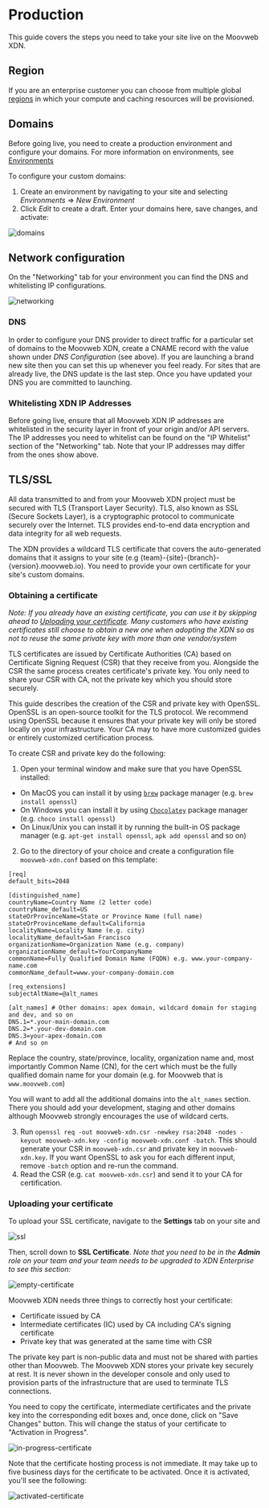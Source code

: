 # Production

This guide covers the steps you need to take your site live on the Moovweb XDN.

## Region

If you are an enterprise customer you can choose from multiple global [regions](regions) in which your compute and caching resources will be provisioned.

## Domains

Before going live, you need to create a production environment and configure your domains. For more information on environments, see [Environments](./environments)

To configure your custom domains:

1. Create an environment by navigating to your site and selecting _Environments_ => _New Environment_
2. Click _Edit_ to create a draft. Enter your domains here, save changes, and activate:

![domains](/images/production/domains.png)

## Network configuration

On the "Networking" tab for your environment you can find the DNS and whitelisting IP configurations.

![networking](/images/production/networking.png)

### DNS

In order to configure your DNS provider to direct traffic for a particular set of domains to the Moovweb XDN, create a CNAME record with the value shown under _DNS Configuration_ (see above). If you are launching a brand new site then you can set this up whenever you feel ready. For sites that are already live, the DNS update is the last step. Once you have updated your DNS you are committed to launching.

### Whitelisting XDN IP Addresses

Before going live, ensure that all Moovweb XDN IP addresses are whitelisted in the security layer in front of your origin and/or API servers. The IP addresses you need to whitelist can be found on the "IP Whitelist" section of the "Networking" tab. Note that your IP addresses may differ from the ones show above.

## TLS/SSL

All data transmitted to and from your Moovweb XDN project must be secured with TLS (Transport Layer Security). TLS, also known as SSL (Secure Sockets Layer), is a cryptographic protocol to communicate securely over the Internet. TLS provides end-to-end data encryption and data integrity for all web requests.

The XDN provides a wildcard TLS certificate that covers the auto-generated domains that it assigns to your site (e.g {team}-{site}-{branch}-{version}.moovweb.io). You need to provide your own certificate for your site's custom domains.

### Obtaining a certificate

_Note: If you already have an existing certificate, you can use it by skipping ahead to [Uploading your certificate](#section_uploading_your_certificate). Many customers who have existing certificates still choose to obtain a new one when adopting the XDN so as not to reuse the same private key with more than one vendor/system_

TLS certificates are issued by Certificate Authorities (CA) based on Certificate Signing Request (CSR) that they receive from you. Alongside the CSR the same process creates certificate's private key. You only need to share your CSR with CA, not the private key which you should store securely.

This guide describes the creation of the CSR and private key with OpenSSL. OpenSSL is an open-source toolkit for the TLS protocol. We recommend using OpenSSL because it ensures that your private key will only be stored locally on your infrastructure. Your CA may to have more customized guides or entirely customized certification process.

To create CSR and private key do the following:

1. Open your terminal window and make sure that you have OpenSSL installed:

- On MacOS you can install it by using [`brew`](https://brew.sh/) package manager (e.g. `brew install openssl`)
- On Windows you can install it by using [`Chocolatey`](https://chocolatey.org/) package manager (e.g. `choco install openssl`)
- On Linux/Unix you can install it by running the built-in OS package manager (e.g. `apt-get install openssl`, `apk add openssl` and so on)

2. Go to the directory of your choice and create a configuration file `moovweb-xdn.conf` based on this template:

```properties
[req]
default_bits=2048

[distinguished_name]
countryName=Country Name (2 letter code)
countryName_default=US
stateOrProvinceName=State or Province Name (full name)
stateOrProvinceName_default=California
localityName=Locality Name (e.g. city)
localityName_default=San Francisco
organizationName=Organization Name (e.g. company)
organizationName_default=YourCompanyName
commonName=Fully Qualified Domain Name (FQDN) e.g. www.your-company-name.com
commonName_default=www.your-company-domain.com

[req_extensions]
subjectAltName=@alt_names

[alt_names] # Other domains: apex domain, wildcard domain for staging and dev, and so on
DNS.1=*.your-main-domain.com
DNS.2=*.your-dev-domain.com
DNS.3=your-apex-domain.com
# And so on
```

Replace the country, state/province, locality, organization name and, most importantly Common Name (CN), for the cert which must be the fully qualified domain name for your domain (e.g. for Moovweb that is `www.moovweb.com`)

You will want to add all the additional domains into the `alt_names` section. There you should add your development, staging and other domains although Moovweb strongly encourages the use of wildcard certs.

3. Run `openssl req -out moovweb-xdn.csr -newkey rsa:2048 -nodes -keyout moovweb-xdn.key -config moovweb-xdn.conf -batch`. This should generate your CSR in `moovweb-xdn.csr` and private key in `moovweb-xdn.key`. If you want OpenSSL to ask you for each different input, remove `-batch` option and re-run the command.
4. Read the CSR (e.g. `cat moovweb-xdn.csr`) and send it to your CA for certification.

### Uploading your certificate

To upload your SSL certificate, navigate to the **Settings** tab on your site and

![ssl](/images/production/ssl.png)

Then, scroll down to **SSL Certificate**. _Note that you need to be in the **Admin** role on your team and your team needs to be upgraded to XDN Enterprise to see this section:_

![empty-certificate](/images/production/empty-certificate.png)

Moovweb XDN needs three things to correctly host your certificate:

- Certificate issued by CA
- Intermediate certificates (IC) used by CA including CA's signing certificate
- Private key that was generated at the same time with CSR

The private key part is non-public data and must not be shared with parties other than Moovweb. The Moovweb XDN stores your private key securely at rest. It is never shown in the developer console and only used to provision parts of the infrastructure that are used to terminate TLS connections.

You need to copy the certificate, intermediate certificates and the private key into the corresponding edit boxes and, once done, click on "Save Changes" button. This will change the status of your certificate to "Activation in Progress".

![in-progress-certificate](/images/production/in-progress-certificate.png)

Note that the certificate hosting process is not immediate. It may take up to five business days for the certificate to be activated. Once it is activated, you'll see the following:

![activated-certificate](/images/production/activated-certificate.png)
